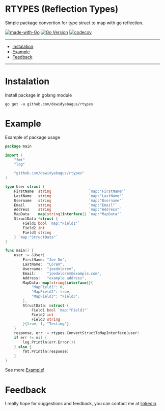 # RTYPES (Reflection Types)
Simple package convertion for type struct to map with go reflection.

[![made-with-Go](https://img.shields.io/badge/Made%20with-Go-1f425f.svg)](http://golang.org)
[![Go Version](https://img.shields.io/github/go-mod/go-version/dewidyabagus/rtypes)](https://github.com/dewidyabagus/rtypes)
[![codecov](https://codecov.io/gh/dewidyabagus/rtypes/branch/master/graph/badge.svg?token=ZV2OL9ULKO)](https://codecov.io/gh/dewidyabagus/rtypes)

---

* [Instalation](#instalation)
* [Example](#example)
* [Feedback](#feedback)
---

# Instalation
Install package in golang module
```consile
go get -u github.com/dewidyabagus/rtypes
```

# Example
Example of package usage
```go
package main

import (
	"fmt"
	"log"

	"github.com/dewidyabagus/rtypes"
)

type User struct {
	FirstName  string                 `map:"FirstName"`
	LastName   string                 `map:"LastName"`
	Username   string                 `map:"Username"`
	Email      string                 `map:"Email"`
	Address    string                 `map:"Address"`
	MapData    map[string]interface{} `map:"MapData"`
	StructData *struct {
		Field1 bool `map:"Field1"`
		Field2 int
		Field3 string
	} `map:"StructData"`
}

func main() {
	user := &User{
		FirstName: "Joe Do",
		LastName:  "Lorem",
		Username:  "joedolorem",
		Email:     "joedolorem@example.com",
		Address:   "example address",
		MapData: map[string]interface{}{
			"MapField1": 0,
			"MapField2": true,
			"MapField3": "Field3",
		},
		StructData: &struct {
			Field1 bool `map:"Field1"`
			Field2 int
			Field3 string
		}{true, 1, "Testing"},
	}
	response, err := rtypes.ConvertStructToMapInterface(user)
	if err != nil {
		log.Println(err.Error())
	} else {
		fmt.Println(response)
	}
}
```

See more [Example](https://github.com/dewidyabagus/rtypes/tree/master/example)!

# Feedback
I really hope for suggestions and feedback, you can contact me at [linkedin](https://www.linkedin.com/in/widya-ade-bagus-3a660716b/).
